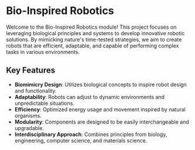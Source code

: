 # Bio-Inspired Robotics

Welcome to the Bio-Inspired Robotics module! This project focuses on leveraging biological principles and systems to develop innovative robotic solutions. By mimicking nature's time-tested strategies, we aim to create robots that are efficient, adaptable, and capable of performing complex tasks in various environments.

## Key Features

- **Biomimicry Design**: Utilizes biological concepts to inspire robot design and functionality.
- **Adaptability**: Robots can adjust to dynamic environments and unpredictable situations.
- **Efficiency**: Optimized energy usage and movement inspired by natural organisms.
- **Modularity**: Components are designed to be easily interchangeable and upgradable.
- **Interdisciplinary Approach**: Combines principles from biology, engineering, computer science, and materials science.
